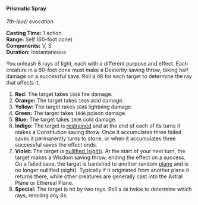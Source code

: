 #### Prismatic Spray
<!-- markdownlint-disable link-image-reference-definitions -->
[_metadata_:spell_name]:- "Prismatic Spray"
[_metadata_:spell_level]:- "7"
[_metadata_:spell_school]:- "evocation"
[_metadata_:ritual]:- "false"
[_metadata_:casting_time_amount]:- "1"
[_metadata_:casting_time_unit]:- "action"
[_metadata_:range]:- "Self"
[_metadata_:target]:- "60-foot cone"
[_metadata_:components_verbal]:- "true"
[_metadata_:components_somatic]:- "true"
[_metadata_:components_material]:- "false"
[_metadata_:duration]:- "Instantaneous"
[_metadata_:concentration]:- "false"
[_metadata_:saving_throw]:- "Dexterity, Constitution, Wisdom"
[_metadata_:saving_throw_success]:- "avoids_effect, special, ends_effect"
[_metadata_:damage_formula]:- "10d6 or 0"
[_metadata_:damage_type]:- "varies"
[_metadata_:compared_to_wotc_srd_5.1]:- "mechanics_same_wording_different"
[_metadata_:compared_to_a5e_srd]:- "mechanics_different_wording_different"
<!-- markdownlint-disable-next-line no-emphasis-as-heading -->
_7th-level evocation_

**Casting Time:** 1 action \
**Range:** Self (60-foot cone) \
**Components:** V, S \
**Duration:** Instantaneous

You unleash 8 rays of light, each with a different purpose and effect.
Each creature in a 60-foot cone must make a Dexterity saving throw, taking half damage on a successful save.
Roll a d8 for each target to determine the ray that affects it.

1. **Red:**
  The target takes `10d6` fire damage.
2. **Orange:**
  The target takes `10d6` acid damage.
3. **Yellow:**
  The target takes `10d6` lightning damage.
4. **Green:**
  The target takes `10d6` poison damage.
5. **Blue:**
  The target takes `10d6` cold damage.
6. **Indigo:**
  The target is [restrained](#Conditions_restrained) and at the end of each of its turns it makes a Constitution saving throw.
  Once it accumulates three failed saves it permanently turns to stone, or when it accumulates three successful saves the effect ends.
7. **Violet:**
  The target is [nullified (sight)](#Conditions_nullified).
  At the start of your next turn, the target makes a Wisdom saving throw, ending the effect on a success.
  On a failed save, the target is banished to another random [plane](#Planes_of_Existence_planes_of_existence) and is no longer nullified (sight).
  Typically if it originated from another plane it returns there, while other creatures are generally cast into the Astral Plane or Ethereal Plane.
8. **Special:**
  The target is hit by two rays.
  Roll a `d8` twice to determine which rays, rerolling any 8s.
